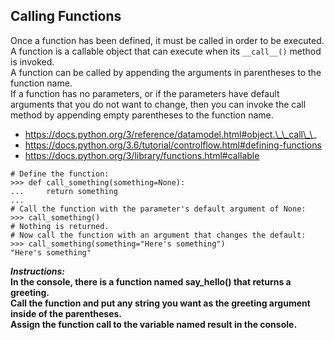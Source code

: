 ## Calling Functions

Once a function has been defined, it must be called in order to be executed.  
A function is a callable object that can execute when its `__call__()` method is invoked.  
A function can be called by appending the arguments in parentheses to the function name.  
If a function has no parameters, or if the parameters have default arguments that you do not want to change, then you can invoke the call method by appending empty parentheses to the function name.  
- https://docs.python.org/3/reference/datamodel.html#object.\_\_call\_\_
- https://docs.python.org/3.6/tutorial/controlflow.html#defining-functions
- https://docs.python.org/3/library/functions.html#callable
```
# Define the function:
>>> def call_something(something=None):
...     return something
...
# Call the function with the parameter's default argument of None:
>>> call_something()  
# Nothing is returned.
# Now call the function with an argument that changes the default:
>>> call_something(something="Here's something")
"Here's something"
```
**_Instructions:_**  
**In the console, there is a function named say_hello() that returns a greeting.**  
**Call the function and put any string you want as the greeting argument inside of the parentheses.**  
**Assign the function call to the variable named result in the console.**
